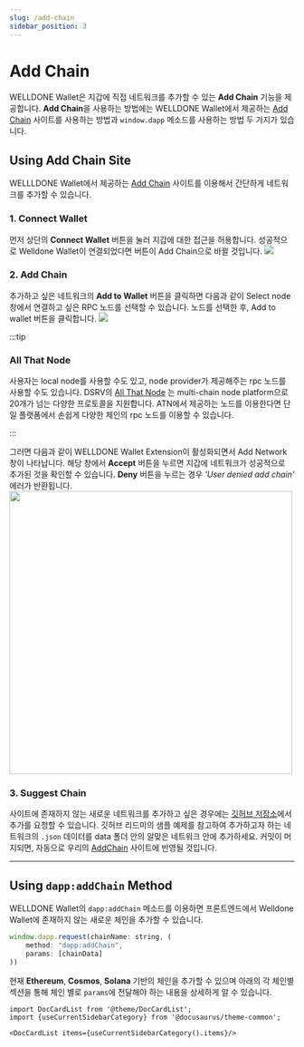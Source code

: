 ```yaml
---
slug: /add-chain
sidebar_position: 3
---
```


# Add Chain

WELLDONE Wallet은 지갑에 직접 네트워크를 추가할 수 있는 **Add Chain** 기능을 제공합니다. **Add Chain**을 사용하는 방법에는 WELLDONE Wallet에서 제공하는 [Add Chain](https://addchain.welldonestudio.io/ethereum) 사이트를 사용하는 방법과 `window.dapp` 메소드를 사용하는 방법 두 가지가 있습니다.

## Using Add Chain Site

WELLLDONE Wallet에서 제공하는 [Add Chain](https://addchain.welldonestudio.io/ethereum) 사이트를 이용해서 간단하게 네트워크를 추가할 수 있습니다.

### 1. Connect Wallet

먼저 상단의 **Connect Wallet** 버튼을 눌러 지갑에 대한 접근을 허용합니다. 성공적으로 Welldone Wallet이 연결되었다면 버튼이 Add Chain으로 바뀔 것입니다.
<img src='https://user-images.githubusercontent.com/70956926/177306163-75894ccd-b76e-429c-bb66-64e8976b6773.png' />

### 2. Add Chain

추가하고 싶은 네트워크의 **Add to Wallet** 버튼을 클릭하면 다음과 같이 Select node 창에서 연결하고 싶은 RPC 노드를 선택할 수 있습니다. 노드를 선택한 후, Add to wallet 버튼을 클릭합니다.
<img src='https://user-images.githubusercontent.com/70956926/177305919-4e3a5193-2555-4cf1-9356-87d3359a24e8.png' />

:::tip

### All That Node

사용자는 local node를 사용할 수도 있고, node provider가 제공해주는 rpc 노드를 사용할 수도 있습니다. DSRV의 [All That Node](https://docs.allthatnode.com/) 는 multi-chain node platform으로 20개가 넘는 다양한 프로토콜을 지원합니다. ATN에서 제공하는 노드를 이용한다면 단일 플랫폼에서 손쉽게 다양한 체인의 rpc 노드를 이용할 수 있습니다.

:::

그러면 다음과 같이 WELLDONE Wallet Extension이 활성화되면서 Add Network 창이 나타납니다. 해당 창에서 **Accept** 버튼을 누르면 지갑에 네트워크가 성공적으로 추가된 것을 확인할 수 있습니다. **Deny** 버튼을 누르는 경우 _'User denied add chain'_ 에러가 반환됩니다.
<img src='https://user-images.githubusercontent.com/70956926/177306368-292f4e11-2f09-4dab-a304-a43a3c460693.png' width='500' />

### 3. Suggest Chain

사이트에 존재하지 않는 새로운 네트워크를 추가하고 싶은 경우에는 [깃허브 저장소](https://github.com/dsrvlabs/wds-addchain-data-list)에서 추가를 요청할 수 있습니다.
깃허브 리드미의 샘플 예제를 참고하여 추가하고자 하는 네트워크의 `.json` 데이터를 data 폴더 안의 알맞은 네트워크 안에 추가하세요. 커밋이 머지되면, 자동으로 우리의 [AddChain]("https://addchain.welldonestake.io/ethereum") 사이트에 반영될 것입니다.

---

## Using `dapp:addChain` Method

WELLDONE Wallet의 `dapp:addChain` 메소드를 이용하면 프론트엔드에서 Welldone Wallet에 존재하지 않는 새로운 체인을 추가할 수 있습니다.

```javascript
window.dapp.request(chainName: string, (
    method: "dapp:addChain",
    params: [chainData]
))
```

현재 **Ethereum**, **Cosmos**, **Solana** 기반의 체인을 추가할 수 있으며 아래의 각 체인별 섹션을 통해 체인 별로 `params`에 전달해야 하는 내용을 상세하게 알 수 있습니다.

```mdx-code-block
import DocCardList from '@theme/DocCardList';
import {useCurrentSidebarCategory} from '@docusaurus/theme-common';

<DocCardList items={useCurrentSidebarCategory().items}/>
```
